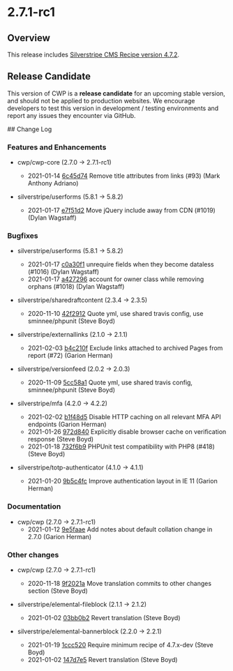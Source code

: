 # 2.7.1-rc1

## Overview

This release includes [Silverstripe CMS Recipe version 4.7.2](https://docs.silverstripe.org/en/4/changelogs/4.7.2/).


## Release Candidate

This version of CWP is a **release candidate** for an upcoming stable version, and should not be applied to production websites. We encourage developers to test this version in development / testing environments and report any issues they encounter via GitHub.


<!--- Changes below this line will be automatically regenerated -->## Change Log


### Features and Enhancements


 * cwp/cwp-core (2.7.0 -&gt; 2.7.1-rc1)
    * 2021-01-14 [6c45d74](https://github.com/silverstripe/cwp-core/commit/6c45d74856ba85d784d412623d5d6ffaffddbfe3) Remove title attributes from links (#93) (Mark Anthony Adriano)

 * silverstripe/userforms (5.8.1 -&gt; 5.8.2)
    * 2021-01-17 [e7f51d2](https://github.com/silverstripe/silverstripe-userforms/commit/e7f51d227a37405ab057ba17a7590b84ce7b8e96) Move jQuery include away from CDN (#1019) (Dylan Wagstaff)

    
### Bugfixes


 * silverstripe/userforms (5.8.1 -&gt; 5.8.2)
    * 2021-01-17 [c0a30f1](https://github.com/silverstripe/silverstripe-userforms/commit/c0a30f1b6a3cb76c880b8879bf99b3fe8316e513) unrequire fields when they become dataless (#1016) (Dylan Wagstaff)
    * 2021-01-17 [a427296](https://github.com/silverstripe/silverstripe-userforms/commit/a42729679b602addd828c727e60cf4361cabc316) account for owner class while removing orphans (#1018) (Dylan Wagstaff)

 * silverstripe/sharedraftcontent (2.3.4 -&gt; 2.3.5)
    * 2020-11-10 [42f2912](https://github.com/silverstripe/silverstripe-sharedraftcontent/commit/42f2912809a55b3de8498a61493028ea85274754) Quote yml, use shared travis config, use sminnee/phpunit (Steve Boyd)

 * silverstripe/externallinks (2.1.0 -&gt; 2.1.1)
    * 2021-02-03 [b4c210f](https://github.com/silverstripe/silverstripe-externallinks/commit/b4c210f2112c0e05a23e85572a6d6a0b014d5803) Exclude links attached to archived Pages from report (#72) (Garion Herman)

 * silverstripe/versionfeed (2.0.2 -&gt; 2.0.3)
    * 2020-11-09 [5cc58a1](https://github.com/silverstripe/silverstripe-versionfeed/commit/5cc58a1269f3c427d97ae3ea9e91765f24e4d7ef) Quote yml, use shared travis config, sminnee/phpunit (Steve Boyd)

 * silverstripe/mfa (4.2.0 -&gt; 4.2.2)
    * 2021-02-02 [b1f48d5](https://github.com/silverstripe/silverstripe-mfa/commit/b1f48d5ead1ab9f92406fdb34df7ecd70c34dc77) Disable HTTP caching on all relevant MFA API endpoints (Garion Herman)
    * 2021-01-26 [972d840](https://github.com/silverstripe/silverstripe-mfa/commit/972d84053e78fc933a69394488fec595ed2a9ec4) Explicitly disable browser cache on verification response (Steve Boyd)
    * 2021-01-18 [732f6b9](https://github.com/silverstripe/silverstripe-mfa/commit/732f6b98fe6b22c723476a10058fd55243936f9f) PHPUnit test compatibility with PHP8 (#418) (Steve Boyd)

 * silverstripe/totp-authenticator (4.1.0 -&gt; 4.1.1)
    * 2021-01-20 [9b5c4fc](https://github.com/silverstripe/silverstripe-totp-authenticator/commit/9b5c4fc3eecd93f0d92971720bfe60c106ba99cf) Improve authentication layout in IE 11 (Garion Herman)

    
### Documentation


 * cwp/cwp (2.7.0 -&gt; 2.7.1-rc1)
    * 2021-01-12 [9e5faae](https://github.com/silverstripe/cwp/commit/9e5faaef039df8dd79514ca78cbfa9cfd202a7b2) Add notes about default collation change in 2.7.0 (Garion Herman)

    
### Other changes


 * cwp/cwp (2.7.0 -&gt; 2.7.1-rc1)
    * 2020-11-18 [9f2021a](https://github.com/silverstripe/cwp/commit/9f2021aa5da8b0876ad009e293532b2c3135d421) Move translation commits to other changes section (Steve Boyd)

 * silverstripe/elemental-fileblock (2.1.1 -&gt; 2.1.2)
    * 2021-01-02 [03bb0b2](https://github.com/silverstripe/silverstripe-elemental-fileblock/commit/03bb0b2fd0f69dd77d5341c996b26040272c6d89) Revert translation (Steve Boyd)

 * silverstripe/elemental-bannerblock (2.2.0 -&gt; 2.2.1)
    * 2021-01-19 [1ccc520](https://github.com/silverstripe/silverstripe-elemental-bannerblock/commit/1ccc520796356ae15ed12748f0bb638c97910ad3) Require minimum recipe of 4.7.x-dev (Steve Boyd)
    * 2021-01-02 [147d7e5](https://github.com/silverstripe/silverstripe-elemental-bannerblock/commit/147d7e5d80ec3c44bfc079e60f7288d76e1e1491) Revert translation (Steve Boyd)

    <!--- Changes above this line will be automatically regenerated -->
